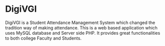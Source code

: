 # DigiVGI
DigiVGI  is a Student Attendance Management System which changed the tradition way of making attendance. This is a web based application which uses MySQL database and Server side PHP. It provides great functionalities to both college Faculty and Students.

